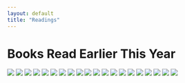```yaml
---
layout: default
title: "Readings"
---
```


# Books Read Earlier This Year

![](https://subirvarma.github.io/GeneralCognitics/images/IMG_8787.jpg) 
![](https://subirvarma.github.io/GeneralCognitics/images/IMG_8788.jpg) 
![](https://subirvarma.github.io/GeneralCognitics/images/IMG_8789.jpg) 
![](https://subirvarma.github.io/GeneralCognitics/images/IMG_8790.jpg) 
![](https://subirvarma.github.io/GeneralCognitics/images/IMG_8791.jpg) 
![](https://subirvarma.github.io/GeneralCognitics/images/IMG_8792.jpg) 
![](https://subirvarma.github.io/GeneralCognitics/images/IMG_8793.jpg) 
![](https://subirvarma.github.io/GeneralCognitics/images/IMG_8794.jpg) 
![](https://subirvarma.github.io/GeneralCognitics/images/IMG_8795.jpg) 
![](https://subirvarma.github.io/GeneralCognitics/images/IMG_8796.jpg) 
![](https://subirvarma.github.io/GeneralCognitics/images/IMG_8797.jpg) 
![](https://subirvarma.github.io/GeneralCognitics/images/IMG_8798.jpg) 
![](https://subirvarma.github.io/GeneralCognitics/images/IMG_8799.jpg) 
![](https://subirvarma.github.io/GeneralCognitics/images/book1.png) 
![](https://subirvarma.github.io/GeneralCognitics/images/book2.png) 
![](https://subirvarma.github.io/GeneralCognitics/images/book3.png) 
![](https://subirvarma.github.io/GeneralCognitics/images/book5.png) 
![](https://subirvarma.github.io/GeneralCognitics/images/NI.png) 
![](https://subirvarma.github.io/GeneralCognitics/images/dc.png) 
![](https://subirvarma.github.io/GeneralCognitics/images/EAM.png) 
